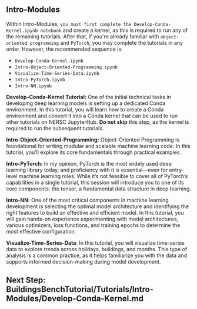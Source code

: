 ## Intro-Modules

Within Intro-Modules, `you must first complete the Develop-Conda-Kernel.ipynb notebook` and create a kernel, as this is required to run any of the remaining tutorials. After that, if you're already familiar with `object-oriented programming` and `PyTorch`, you may complete the tutorials in any order. However, the recommended sequence is:

- `Develop-Conda-Kernel.ipynb`
- `Intro-Object-Oriented-Programming.ipynb`
- `Visualize-Time-Series-Data.ipynb`
- `Intro-PyTorch.ipynb`
- `Intro-NN.ipynb`

__Develop-Conda-Kernel Tutorial:__ One of the initial technical tasks in developing deep learning models is setting up a dedicated Conda environment. In this tutorial, you will learn how to create a Conda environment and convert it into a Conda kernel that can be used to run other tutorials on NERSC JupyterHub. __Do not skip__ this step, as the kernel is required to run the subsequent tutorials.

__Intro-Object-Oriented-Programming:__ Object-Oriented Programming is foundational for writing modular and scalable machine learning code. In this tutorial, you’ll explore its core fundamentals through practical examples.

__Intro-PyTorch:__ In my opinion, PyTorch is the most widely used deep learning library today, and proficiency with it is essential—even for entry-level machine learning roles. While it’s not feasible to cover all of PyTorch’s capabilities in a single tutorial, this session will introduce you to one of its core components: the tensor, a fundamental data structure in deep learning.

__Intro-NN:__ One of the most critical components in machine learning development is selecting the optimal model architecture and identifying the right features to build an effective and efficient model. In this tutorial, you will gain hands-on experience experimenting with model architectures, various optimizers, loss functions, and training epochs to determine the most effective configuration.  

__Visualize-Time-Series-Data__: In this tutorial, you will visualize time-series data to explore trends across holidays, buildings, and months. This type of analysis is a common practice, as it helps familiarize you with the data and supports informed decision-making during model development.

## Next Step: BuildingsBenchTutorial/Tutorials/Intro-Modules/Develop-Conda-Kernel.md